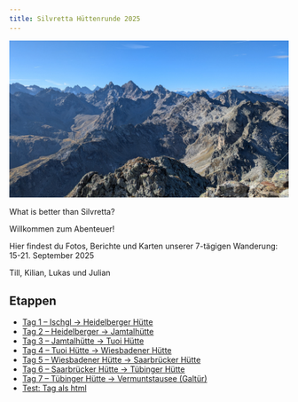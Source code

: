 ```yaml
---
title: Silvretta Hüttenrunde 2025
---
```


![Titelbild](Bilder/PXL_20250921_072549921.jpg)

What is better than Silvretta?

Willkommen zum Abenteuer! 

Hier findest du Fotos, Berichte und Karten unserer 7-tägigen Wanderung: 15-21. September 2025

Till, Kilian, Lukas und Julian

## Etappen
- [Tag 1 – Ischgl → Heidelberger Hütte](tag1.md)
- [Tag 2 – Heidelberger → Jamtalhütte](tag2.md)
- [Tag 3 – Jamtalhütte → Tuoi Hütte](tag3.md)
- [Tag 4 – Tuoi Hütte → Wiesbadener Hütte](tag4.md)
- [Tag 5 – Wiesbadener Hütte → Saarbrücker Hütte](tag5.md)
- [Tag 6 – Saarbrücker Hütte → Tübinger Hütte](tag6.md)
- [Tag 7 – Tübinger Hütte → Vermuntstausee (Galtür)](tag5.md)
- [Test: Tag als html](tag11.html)
